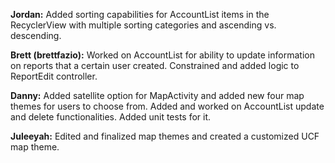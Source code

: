 **Jordan:** Added sorting capabilities for AccountList items in the RecyclerView with multiple sorting categories and ascending vs. descending. 

**Brett (brettfazio):** Worked on AccountList for ability to update information on reports that a certain user created. Constrained and added logic to ReportEdit controller.

**Danny:** Added satellite option for MapActivity and added new four map themes for users to choose from. Added and worked on AccountList update and delete functionalities. Added unit tests for it. 

**Juleeyah:** Edited and finalized map themes and created a customized UCF map theme. 
